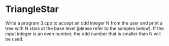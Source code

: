 # TriangleStar

Write a program 3.cpp to accept an odd integer N from the user and print a tree with N stars at the base level
(please refer to the samples below). If the input integer is an even number, the odd number that is smaller than
N will be used.
